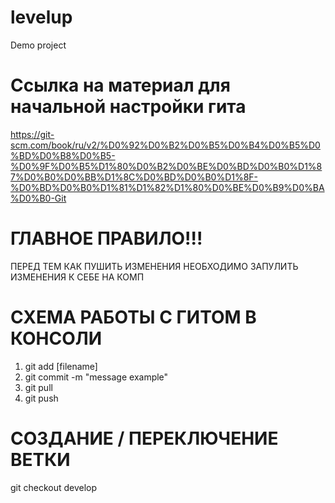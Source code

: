 # levelup
Demo project

# Ссылка на материал для начальной настройки гита
https://git-scm.com/book/ru/v2/%D0%92%D0%B2%D0%B5%D0%B4%D0%B5%D0%BD%D0%B8%D0%B5-%D0%9F%D0%B5%D1%80%D0%B2%D0%BE%D0%BD%D0%B0%D1%87%D0%B0%D0%BB%D1%8C%D0%BD%D0%B0%D1%8F-%D0%BD%D0%B0%D1%81%D1%82%D1%80%D0%BE%D0%B9%D0%BA%D0%B0-Git

# ГЛАВНОЕ ПРАВИЛО!!!
ПЕРЕД ТЕМ КАК ПУШИТЬ ИЗМЕНЕНИЯ НЕОБХОДИМО ЗАПУЛИТЬ ИЗМЕНЕНИЯ К СЕБЕ НА КОМП

# СХЕМА РАБОТЫ С ГИТОМ В КОНСОЛИ

1. git add [filename]
2. git commit -m "message example"
3. git pull
4. git push

# СОЗДАНИЕ / ПЕРЕКЛЮЧЕНИЕ ВЕТКИ
git checkout develop